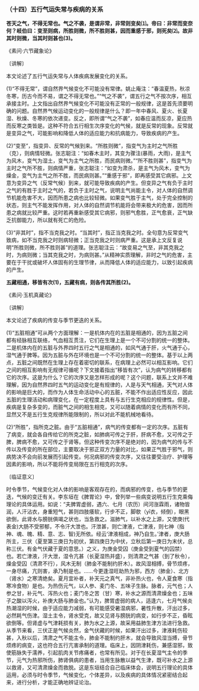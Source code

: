 ### （十四）五行气运失常与疾病的关系

**苍天之气，不得无常也。气之不袭，是谓非常，非常则变矣⑴。帝曰：非常而变奈何？岐伯曰：变至则病，所胜则微，所不胜则甚，因而重感于邪，则死矣⑵。故非其时则微，当其时则甚也(3)。**

《素问·六节藏象论》

〔讲解〕

本文论述了五行气运失常与人体疾病发展变化的关系。

(1)“不得无常”，谓自然界气候变化不可能没有常律。姚止庵注：“春温夏热，秋凉冬寒，历古今而不易，谓之不得无常也。”“气之不袭”，谓五行之气不按次序，相互承接主时。上文指出自然界气候变化不可能没有正常的一般规律，这是首先须要明确的问题。自然界气候运动变化的一般规律是什么？即一年中春风、夏火、长夏湿、秋燥、冬寒的依次递变。反之，即所谓“气之不袭”，如春应温而反凉，夏应热而反寒之类皆是。这种不符合五行相生次序变化的气候，就是反常的现象。反常就是变异之气，可能影响和降低人体的适应能力和抗病能力，导致疾病的产生。

(2)“变至”，指变异、反常的气候到来。“所胜则微”，指变气为主时之气所胜（克），则病情轻微。张志聪注：“如春木主时，其变为骤注(暴雨，大雨)，是主气为风木，变气为湿土，变气为主气之所胜，而民病则微。”“所不胜则甚”，指变气为主时之气所不胜，则病情严重，张志聪注：“如变为肃杀，是主气为风木，变气为燥金，变气为主气之所不胜，而民病则甚。”“重感于邪”，即再感受其它病邪。上文意为变异之气（反常气候）到来，就可能导致疾病的产生。但变异之气有负于主时之气的有胜于主时之气的，若负于主时之气，说明主气尚能主令，对人体的自然调节机能危害不大，因而所患之病也比较轻微。如果变气胜于主气，处于完全控制的状态，则主气不能发挥作用，对人体的自然调节机能将会带来极大的危害，因而所患之病就比较严重。这时若再重新感受其它病邪，则邪气愈胜，正气愈衰，正气缺乏抗御能力，所以就有死亡的危险。

(3)“非其时”，指不当克我之时。“当其时”，指正当克我之时。全句意为反常变气致病，如不当克我之时则病轻微；正当克我之时则病严重。这是承上文反复说明“所胜则微，所不胜则甚”的道理。张志聪注云：“故变易之气至，非其克我之时，为病则微；当其克我之时，为病则甚。”从精神实质理解，非时之气的危害，主要在于干扰或破坏人体固有的生理节律，从而降低人体的适应能力，以致引起疾病的产生。

**五藏相通，移皆有次(1)，五藏有病，则各传其所胜(2)。**

《素问·玉机真藏论》

〔讲解〕

本文论述了疾病的传变与季节更迭的关系。

(1)“五脏相通”可从两个方面理解：一是机体内在的五脏是相通的，因为五脏之间都有经脉相互联络，气血相互贯注，它们在生理上是一个不可分割的统一的整体。二是机体内在的五脏与外界四时五行之气是相通的，如风气通于肝，火气通于心，湿气通于脾等。因为五脏与外在环境也是一个不可分割的统一的整体。基于以上两点，五脏之间既然在生理上存在着密切的联系，在病理上必然可以相互影响。它们之间的相互影响有无规律可循呢？下文接着指出“移皆有次”，认为病气的转移都有它的次序。这是为什么？它的次序又是怎样形成的呢？这个问题，联系上文并不难理解，因为自然界四时五气的运动变化是有规律的，人是与天气相通，天气对人体的影响是巨大的，而作为人体生命活动中心的五脏，不能不作出适应性反应，因此五脏的生理活动和病理变化，在一定程度上具有与五行生克相应的规律性。但是，疾病是复杂多变的，而脏气之间的相生相克，又可以随着病情的变化而有所不同，显然又不是五行生克规律所能限制的，所以对此不能机械地看待。

(2)“所胜”，指所克之脏。由于“五脏相通”，病气的传变都有一定的次序。五脏有了病变，就会各自传给它的所克之脏，如肺病可传之于肝，肝病不愈，又可传之于脾，脾病不愈，又可传之于肾等。但这种传变次序不是绝对的，因为病气的传与不传以及传变的所在部位，主要取决于邪正双方力量的对比，如果正气胜于邪气，则病势决不会向前发展而引起传变。何况病邪的传变次序，又往往要受治疗、护理等因素的影响，所以不能将传变局限在五行相克的次序。

〔临证意义〕

时令季节，气候变化对人体的影响是客观存在的，而病邪的传变，也与季节的更迭，气候的变迁有关。李东垣在《脾胃论》中，曾列举一些病变说明五行生克乘侮理论的具体运用。如说：“夫脾胃虚弱，遇六、七月（农历）间河涨霖雨，诸物皆润，人汗沾衣，身重短气，甚则四肢痿软，行步不正，脚欹（yī衣，倾倒），眼黑欲倒，此肾水与膀胱俱竭之状也，当急救之。滋肺气，以补水之上源，又使庚(代表金)大肠不受邪郁，不令汗大泄也。汗泄甚，则亡津液，亡津液，则七神（指神、魂、魄、精、意、志、智)无所依。经云‘津液相成，神乃自生。’津者，庚大肠所主，三伏（夏至第三庚日为初伏，第四庚日为中伏，立秋后第一庚日为末伏，总称三伏。有金气伏藏于夏的意思。）之义，为庚金受囚（庚金受到夏气的囚禁）也。若亡津液，汗大泄，湿令亢甚（长夏湿热并盛），则清肃之气甚（到了秋令），燥金受囚（清肃不行），风木无制（肺金不能制约肝木）。故风湿相搏，骨节烦疼，一身尽痛，亢则害，承乃制是也。……今更逢湿旺助热为邪，西方（肺金）、北方（肾水）之寒清绝矣。夏月宜补者，补天元之真气，非补热火也，令人夏食寒（指寒冷食物）是也。为热伤元气，以人参、麦门冬、五味子生脉。脉者，元气也；人参之甘，补元气、泻热火也；麦门冬之苦（甘）寒，补水之源而清肃燥金也；五味子之酸以泻火，补庚大肠与肺金也。”认为，脾胃虚弱的病人，适逢六，七月气候炎热潮湿的时候，由于适应能力减弱，有可能感受暑湿病邪，暑性升散，汗出过多，必然耗气伤津。湿土主令，肾水受克，故又见肾与膀胱的病变，如行步不正，昏眩欲倒等。但肾虚与气津耗损有关，肺为水之上源，故采用益肺生津方法进行急救。从季节来看，三伏正是气候炎然，金气伏藏的时候，如果汗出过多，津液耗伤较甚，入秋以后，清肃之气不能主令，肺金不能制约肝木，就会导致风湿当搏，骨节烦疼的病变，这也符合五行亢害承制的道理。临床上，因阴津耗伤，兼感湿邪，致使筋脉失于濡养，引起肌肉关节疼痛者，也常有所见。对于在长夏湿气主令的季节，元气为热邪所伤，肺肾俱病的患者，当用生脉散以益气生津，既可补水之上源以救肾，又可清肃燥金而救脱。这是东垣结合自己临床体会，说明五行理论的具体运用，必须与时令季节，气候变化，个体差异，以及疾病的具体情况紧密结合起来，进行分析，才能正确地辨证论治。
